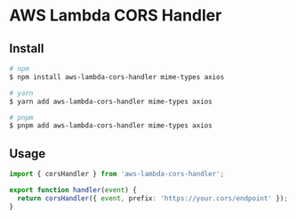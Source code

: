 # AWS Lambda CORS Handler

## Install

```sh
# npm
$ npm install aws-lambda-cors-handler mime-types axios

# yarn
$ yarn add aws-lambda-cors-handler mime-types axios

# pnpm
$ pnpm add aws-lambda-cors-handler mime-types axios
```

## Usage

```ts
import { corsHandler } from 'aws-lambda-cors-handler';

export function handler(event) {
  return corsHandler({ event, prefix: 'https://your.cors/endpoint' });
}
```
